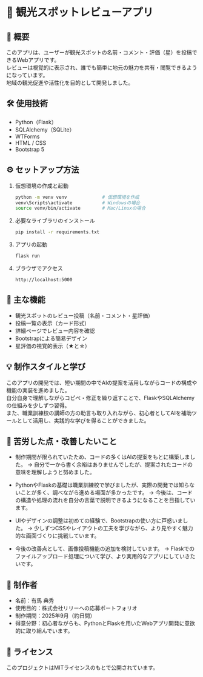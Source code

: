 # 🗾 観光スポットレビューアプリ

## 📘 概要
このアプリは、ユーザーが観光スポットの名前・コメント・評価（星）を投稿できるWebアプリです。  
レビューは視覚的に表示され、誰でも簡単に地元の魅力を共有・閲覧できるようになっています。  
地域の観光促進や活性化を目的として開発しました。

## 🛠 使用技術
- Python（Flask）  
- SQLAlchemy（SQLite）  
- WTForms  
- HTML / CSS  
- Bootstrap 5

## ⚙️ セットアップ方法

1. 仮想環境の作成と起動  
   ```bash
   python -m venv venv             # 仮想環境を作成  
   venv\Scripts\activate           # Windowsの場合  
   source venv/bin/activate        # Mac/Linuxの場合
   ```

2. 必要なライブラリのインストール  
   ```bash
   pip install -r requirements.txt
   ```

3. アプリの起動  
   ```bash
   flask run
   ```

4. ブラウザでアクセス  
   ```
   http://localhost:5000
   ```

## 🌟 主な機能
- 観光スポットのレビュー投稿（名前・コメント・星評価）
- 投稿一覧の表示（カード形式）
- 詳細ページでレビュー内容を確認
- Bootstrapによる簡易デザイン
- 星評価の視覚的表示（★と☆）

## 💡 制作スタイルと学び

このアプリの開発では、短い期間の中でAIの提案を活用しながらコードの構成や機能の実装を進めました。  
自分自身で理解しながらコピペ・修正を繰り返すことで、FlaskやSQLAlchemyの仕組みを少しずつ習得。  
また、職業訓練校の講師の方の助言も取り入れながら、初心者としてAIを補助ツールとして活用し、実践的な学びを得ることができました。

## 🧩 苦労した点・改善したいこと

- 制作期間が限られていたため、コードの多くはAIの提案をもとに構築しました。
→ 自分で一から書く余裕はありませんでしたが、提案されたコードの意味を理解しようと努めました。

- PythonやFlaskの基礎は職業訓練校で学びましたが、実際の開発では知らないことが多く、調べながら進める場面が多かったです。
→ 今後は、コードの構造や処理の流れを自分の言葉で説明できるようになることを目指しています。

- UIやデザインの調整は初めての経験で、Bootstrapの使い方に戸惑いました。
→ 少しずつCSSやレイアウトの工夫を学びながら、より見やすく魅力的な画面づくりに挑戦しています。

- 今後の改善点として、画像投稿機能の追加を検討しています。
→ Flaskでのファイルアップロード処理について学び、より実用的なアプリにしていきたいです。


## 👤 制作者
- 名前：有馬 典秀  
- 使用目的：株式会社リリーへの応募ポートフォリオ  
- 制作期間：2025年9月（約日間）  
- 得意分野：初心者ながらも、PythonとFlaskを用いたWebアプリ開発に意欲的に取り組んでいます。

## 📄 ライセンス
このプロジェクトはMITライセンスのもとで公開されています。